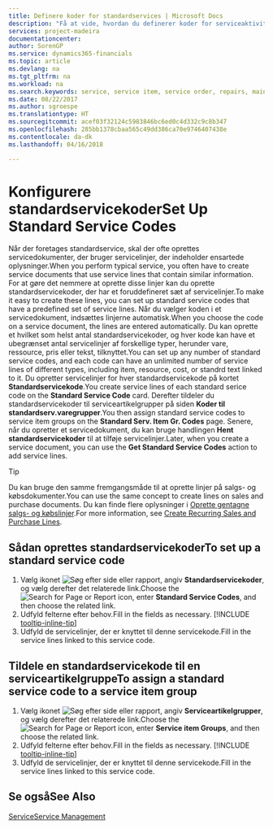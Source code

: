 ```yaml
---
title: Definere koder for standardservices | Microsoft Docs
description: "Få at vide, hvordan du definerer koder for serviceaktiviteter, du udfører ofte."
services: project-madeira
documentationcenter: 
author: SorenGP
ms.service: dynamics365-financials
ms.topic: article
ms.devlang: na
ms.tgt_pltfrm: na
ms.workload: na
ms.search.keywords: service, service item, service order, repairs, maintenance
ms.date: 08/22/2017
ms.author: sgroespe
ms.translationtype: HT
ms.sourcegitcommit: acef03f32124c5983846bc6ed0c4d332c9c8b347
ms.openlocfilehash: 285bb1378cbaa565c49dd386ca70e9746407438e
ms.contentlocale: da-dk
ms.lasthandoff: 04/16/2018

---
```


# <a name="set-up-standard-service-codes"></a><span data-ttu-id="82aed-103">Konfigurere standardservicekoder</span><span class="sxs-lookup"><span data-stu-id="82aed-103">Set Up Standard Service Codes</span></span>
<span data-ttu-id="82aed-104">Når der foretages standardservice, skal der ofte oprettes servicedokumenter, der bruger servicelinjer, der indeholder ensartede oplysninger.</span><span class="sxs-lookup"><span data-stu-id="82aed-104">When you perform typical service, you often have to create service documents that use service lines that contain similar information.</span></span> <span data-ttu-id="82aed-105">For at gøre det nemmere at oprette disse linjer kan du oprette standardservicekoder, der har et foruddefineret sæt af servicelinjer.</span><span class="sxs-lookup"><span data-stu-id="82aed-105">To make it easy to create these lines, you can set up standard service codes that have a predefined set of service lines.</span></span> <span data-ttu-id="82aed-106">Når du vælger koden i et servicedokument, indsættes linjerne automatisk.</span><span class="sxs-lookup"><span data-stu-id="82aed-106">When you choose the code on a service document, the lines are entered automatically.</span></span> <span data-ttu-id="82aed-107">Du kan oprette et hvilket som helst antal standardservicekoder, og hver kode kan have et ubegrænset antal servicelinjer af forskellige typer, herunder vare, ressource, pris eller tekst, tilknyttet.</span><span class="sxs-lookup"><span data-stu-id="82aed-107">You can set up any number of standard service codes, and each code can have an unlimited number of service lines of different types, including item, resource, cost, or standrd text linked to it.</span></span> <span data-ttu-id="82aed-108">Du opretter servicelinjer for hver standardservicekode på kortet **Standardservicekode**.</span><span class="sxs-lookup"><span data-stu-id="82aed-108">You create service lines of each standard serice code on the **Standard Service Code** card.</span></span> <span data-ttu-id="82aed-109">Derefter tildeler du standardservicekoder til serviceartikelgrupper på siden **Koder til standardserv.varegrupper**.</span><span class="sxs-lookup"><span data-stu-id="82aed-109">You then assign standard service codes to service item groups on the **Standard Serv. Item Gr. Codes** page.</span></span> <span data-ttu-id="82aed-110">Senere, når du opretter et servicedokument, du kan bruge handlingen **Hent standardservicekoder** til at tilføje servicelinjer.</span><span class="sxs-lookup"><span data-stu-id="82aed-110">Later, when you create a service document, you can use the **Get Standard Service Codes** action to add service lines.</span></span>  
  
> [!Tip]
>  <span data-ttu-id="82aed-111">Du kan bruge den samme fremgangsmåde til at oprette linjer på salgs- og købsdokumenter.</span><span class="sxs-lookup"><span data-stu-id="82aed-111">You can use the same concept to create lines on sales and purchase documents.</span></span> <span data-ttu-id="82aed-112">Du kan finde flere oplysninger i [Oprette gentagne salgs- og købslinjer](sales-how-work-standard-lines.md).</span><span class="sxs-lookup"><span data-stu-id="82aed-112">For more information, see [Create Recurring Sales and Purchase Lines](sales-how-work-standard-lines.md).</span></span>    
  
## <a name="to-set-up-a-standard-service-code"></a><span data-ttu-id="82aed-113">Sådan oprettes standardservicekoder</span><span class="sxs-lookup"><span data-stu-id="82aed-113">To set up a standard service code</span></span>    
1. <span data-ttu-id="82aed-114">Vælg ikonet ![Søg efter side eller rapport](media/ui-search/search_small.png "Ikonet Søg efter side eller rapport"), angiv **Standardservicekoder**, og vælg derefter det relaterede link.</span><span class="sxs-lookup"><span data-stu-id="82aed-114">Choose the ![Search for Page or Report](media/ui-search/search_small.png "Search for Page or Report icon") icon, enter **Standard Service Codes**, and then choose the related link.</span></span>  
2. <span data-ttu-id="82aed-115">Udfyld felterne efter behov.</span><span class="sxs-lookup"><span data-stu-id="82aed-115">Fill in the fields as necessary.</span></span> [!INCLUDE [tooltip-inline-tip](includes/tooltip-inline-tip_md.md)]  
3. <span data-ttu-id="82aed-116">Udfyld de servicelinjer, der er knyttet til denne servicekode.</span><span class="sxs-lookup"><span data-stu-id="82aed-116">Fill in the service lines linked to this service code.</span></span>  

## <a name="to-assign-a-standard-service-code-to-a-service-item-group"></a><span data-ttu-id="82aed-117">Tildele en standardservicekode til en serviceartikelgruppe</span><span class="sxs-lookup"><span data-stu-id="82aed-117">To assign a standard service code to a service item group</span></span>
1. <span data-ttu-id="82aed-118">Vælg ikonet ![Søg efter side eller rapport](media/ui-search/search_small.png "Ikonet Søg efter side eller rapport"), angiv **Serviceartikelgrupper**, og vælg derefter det relaterede link.</span><span class="sxs-lookup"><span data-stu-id="82aed-118">Choose the ![Search for Page or Report](media/ui-search/search_small.png "Search for Page or Report icon") icon, enter **Service item Groups**, and then choose the related link.</span></span>  
2. <span data-ttu-id="82aed-119">Udfyld felterne efter behov.</span><span class="sxs-lookup"><span data-stu-id="82aed-119">Fill in the fields as necessary.</span></span> [!INCLUDE [tooltip-inline-tip](includes/tooltip-inline-tip_md.md)]
3. <span data-ttu-id="82aed-120">Udfyld de servicelinjer, der er knyttet til denne servicekode.</span><span class="sxs-lookup"><span data-stu-id="82aed-120">Fill in the service lines linked to this service code.</span></span>  

## <a name="see-also"></a><span data-ttu-id="82aed-121">Se også</span><span class="sxs-lookup"><span data-stu-id="82aed-121">See Also</span></span>
[<span data-ttu-id="82aed-122">Service</span><span class="sxs-lookup"><span data-stu-id="82aed-122">Service Management</span></span>](service-service.md)
